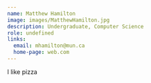 ```yaml
---
name: Matthew Hamilton
image: images/MatthewHamilton.jpg 
description: Undergraduate, Computer Science
role: undefined
links:
  email: mhamilton@mun.ca
  home-page: web.com
---
```


I like pizza